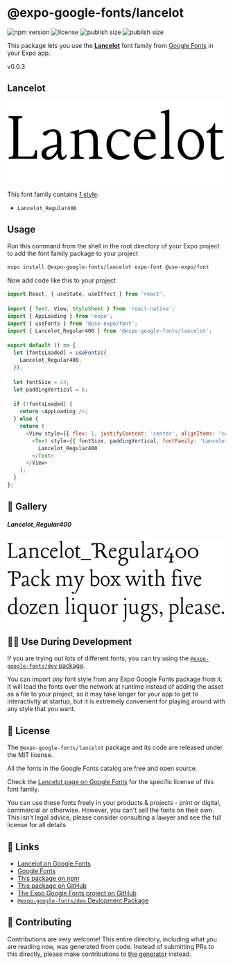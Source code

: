 # @expo-google-fonts/lancelot

![npm version](https://flat.badgen.net/npm/v/@expo-google-fonts/lancelot)
![license](https://flat.badgen.net/github/license/expo/google-fonts)
![publish size](https://flat.badgen.net/packagephobia/install/@expo-google-fonts/lancelot)
![publish size](https://flat.badgen.net/packagephobia/publish/@expo-google-fonts/lancelot)

This package lets you use the [**Lancelot**](https://fonts.google.com/specimen/Lancelot) font family from [Google Fonts](https://fonts.google.com/) in your Expo app.

v0.0.3

## Lancelot

![Lancelot](./font-family.png)

This font family contains [1 style](#-gallery).

- `Lancelot_Regular400`

## Usage

Run this command from the shell in the root directory of your Expo project to add the font family package to your project
```sh
expo install @expo-google-fonts/lancelot expo-font @use-expo/font
```

Now add code like this to your project
```js
import React, { useState, useEffect } from 'react';

import { Text, View, StyleSheet } from 'react-native';
import { AppLoading } from 'expo';
import { useFonts } from '@use-expo/font';
import { Lancelot_Regular400 } from '@expo-google-fonts/lancelot';

export default () => {
  let [fontsLoaded] = useFonts({
    Lancelot_Regular400,
  });

  let fontSize = 24;
  let paddingVertical = 6;

  if (!fontsLoaded) {
    return <AppLoading />;
  } else {
    return (
      <View style={{ flex: 1, justifyContent: 'center', alignItems: 'center' }}>
        <Text style={{ fontSize, paddingVertical, fontFamily: 'Lancelot_Regular400' }}>
          Lancelot_Regular400
        </Text>
      </View>
    );
  }
};

```

## 🔡 Gallery

##### Lancelot_Regular400
![Lancelot_Regular400](./a717264fe5246a5aae3c8706eb7368a7a36008880de093d205dadca67f8cfc97.ttf.png)


## 👩‍💻 Use During Development

If you are trying out lots of different fonts, you can try using the [`@expo-google-fonts/dev` package](https://github.com/expo/google-fonts/tree/master/font-packages/dev#readme).

You can import *any* font style from any Expo Google Fonts package from it. It will load the fonts
over the network at runtime instead of adding the asset as a file to your project, so it may take longer
for your app to get to interactivity at startup, but it is extremely convenient
for playing around with any style that you want.

## 📖 License

The `@expo-google-fonts/lancelot` package and its code are released under the MIT license.

All the fonts in the Google Fonts catalog are free and open source.

Check the [Lancelot page on Google Fonts](https://fonts.google.com/specimen/Lancelot) for the specific license of this font family.

You can use these fonts freely in your products & projects - print or digital, commercial or otherwise. However, you can't sell the fonts on their own. This isn't legal advice, please consider consulting a lawyer and see the full license for all details.

## 🔗 Links

- [Lancelot on Google Fonts](https://fonts.google.com/specimen/Lancelot)
- [Google Fonts](https://fonts.google.com/)
- [This package on npm](https://www.npmjs.com/package/@expo-google-fonts/lancelot)
- [This package on GitHub](https://github.com/expo/google-fonts/tree/master/font-packages/lancelot)
- [The Expo Google Fonts project on GitHub](https://github.com/expo/google-fonts)
- [`@expo-google-fonts/dev` Devlopment Package](https://github.com/expo/google-fonts/tree/master/font-packages/dev)


## 🤝 Contributing

Contributions are very welcome! This entire directory, including what you are reading now, was generated from code. Instead of submitting PRs to this directly, please make contributions to [the generator](https://github.com/expo/google-fonts/tree/master/packages/generator) instead.
